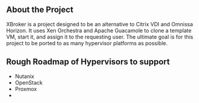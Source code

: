 ## About the Project
XBroker is a project designed to be an alternative to Citrix VDI and Omnissa Horizon. It uses Xen Orchestra and Apache Guacamole to clone a template VM, start it, and assign it to the requesting user. The ultimate goal is for this project to be ported to as many hypervisor platforms as possible.

## Rough Roadmap of Hypervisors to support
- Nutanix
- OpenStack
- Proxmox
- 